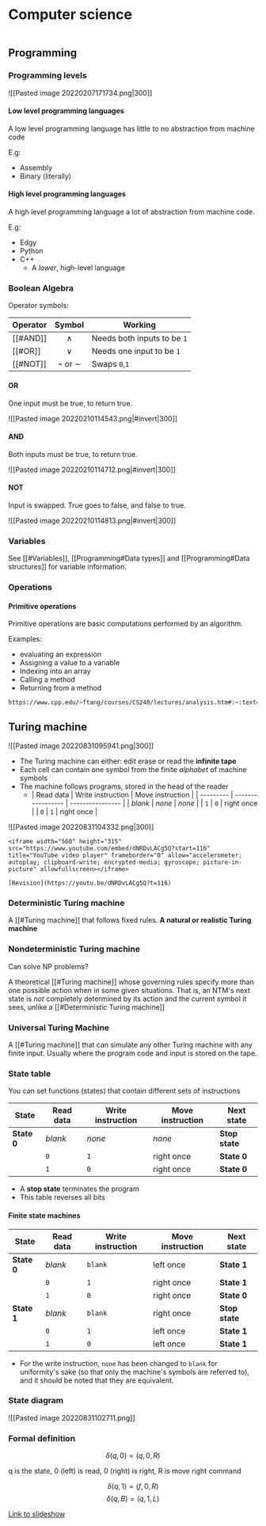 # Computer science

```toc
```

## Programming

### Programming levels

![[Pasted image 20220207171734.png|300]]

#### Low level programming languages

A low level programming language has little to no abstraction from machine code

E.g:
- Assembly
- Binary (literally)

#### High level programming languages

A high level programming language a lot of abstraction from machine code.

E.g:
- Edgy
- Python
- C++
	- A *lower*, high-level language

### Boolean Algebra

Operator symbols:

| Operator |      Symbol       | Working                     |
| -------- |:-----------------:| --------------------------- |
| [[#AND]] |      $\land$      | Needs both inputs to be `1` |
| [[#OR]]  |      $\lor$       | Needs one input to be `1`   |
| [[#NOT]] | $\lnot$ or $\sim$ | Swaps `0`,`1`               |

#### OR

One input must be true, to return true.

![[Pasted image 20220210114543.png|#invert|300]]

#### AND

Both inputs must be true, to return true.

![[Pasted image 20220210114712.png|#invert|300]]

#### NOT

Input is swapped. True goes to false, and false to true.

![[Pasted image 20220210114813.png|#invert|300]]

### Variables

See [[#Variables]], [[Programming#Data types]] and [[Programming#Data structures]] for variable information.

### Operations

#### Primitive operations

Primitive operations are basic computations performed by an algorithm.

Examples:
- evaluating an expression
- Assigning a value to a variable
- Indexing into an array
- Calling a method
- Returning from a method

```ad-source
https://www.cpp.edu/~ftang/courses/CS240/lectures/analysis.htm#:~:text=Primitive%20operations%20are%20basic%20computations,independent%20from%20the%20programming%20language.
```


## Turing machine


![[Pasted image 20220831095941.png|300]]

- The Turing machine can either: edit erase or read the **infinite tape**
- Each cell can contain one symbol from the finite *alphabet* of machine symbols
- The machine follows programs, stored in the head of the reader
  - | Read data | Write instruction | Move instruction |
| --------- | ----------------- | ---------------- |
| *blank*   | *none*            | *none*           |
| `1`       | `0`               | right once       |
| `0`       | `1`               | right once       |

![[Pasted image 20220831104332.png|300]]

```ad-yt
<iframe width="560" height="315" src="https://www.youtube.com/embed/dNRDvLACg5Q?start=116" title="YouTube video player" frameborder="0" allow="accelerometer; autoplay; clipboard-write; encrypted-media; gyroscope; picture-in-picture" allowfullscreen></iframe>

[Revision](https://youtu.be/dNRDvLACg5Q?t=116) 
```

### Deterministic Turing machine

A [[#Turing machine]] that follows fixed rules. **A natural or realistic Turing machine**

### Nondeterministic Turing machine

Can solve NP problems?

A theoretical [[#Turing machine]] whose governing rules specify more than one possible action when in some given situations. That is, an NTM's next state is _not_ completely determined by its action and the current symbol it sees, unlike a [[#Deterministic Turing machine]]

### Universal Turing Machine

A [[#Turing machine]] that can simulate any other Turing machine with any finite input. Usually where the program code and input is stored on the tape.

### State table

You can set functions (states) that contain different sets of instructions

| State       | Read data | Write instruction | Move instruction | Next state     |
| ----------- | --------- | ----------------- | ---------------- | -------------- |
| **State 0** | *blank*   | *none*            | *none*           | **Stop state** |
|             | `0`       | `1`               | right once       | **State 0**    |
|             | `1`       | `0`               | right once       | **State 0**    | 

- A **stop state** terminates the program
- This table reverses all bits


#### Finite state machines

| State       | Read data | Write instruction | Move instruction | Next state     |
| ----------- | --------- | ----------------- | ---------------- | -------------- |
| **State 0** | *blank*   | `blank`           | left once        | **State 1**    |
|             | `0`       | `1`               | right once       | **State 1**    |
|             | `1`       | `0`               | right once       | **State 0**    |
| **State 1** | *blank*   | `blank`           | right once       | **Stop state** |
|             | `0`       | `1`               | left once        | **State 1**    |
|             | `1`       | `0`               | left once        | **State 1**               |

- For the write instruction, `none` has been changed to `blank` for uniformity's sake (so that only the machine's symbols are referred to), and it should be noted that they are equivalent.

### State diagram

![[Pasted image 20220831102711.png]]

### Formal definition

$$
δ(q, 0) = (q, 0, R)
$$

q is the state, 0 (left) is read, 0 (right) is right, R is move right command

$$
δ(q, 1) = (f, 0, R)
$$
$$
δ(q, B) = (q, 1, L)
$$

[Link to slideshow](https://lms.vsvonline.vic.edu.au/pluginfile.php/65047/mod_resource/content/6/JellyBean%20Turing%20Machine.pdf#page=36)
